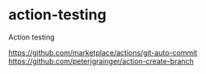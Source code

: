 # action-testing
Action testing


https://github.com/marketplace/actions/git-auto-commit
https://github.com/peterjgrainger/action-create-branch